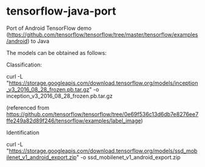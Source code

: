 # tensorflow-java-port
Port of Android TensorFlow demo (https://github.com/tensorflow/tensorflow/tree/master/tensorflow/examples/android) to Java

The models can be obtained as follows:

Classification:

curl -L "https://storage.googleapis.com/download.tensorflow.org/models/inception_v3_2016_08_28_frozen.pb.tar.gz" -o inception_v3_2016_08_28_frozen.pb.tar.gz
  
(referenced from https://github.com/tensorflow/tensorflow/tree/0e69f536c13d6db7e8276ee7ffe249a82d89f246/tensorflow/examples/label_image)

Identification

curl -L "https://storage.googleapis.com/download.tensorflow.org/models/ssd_mobilenet_v1_android_export.zip" -o ssd_mobilenet_v1_android_export.zip



